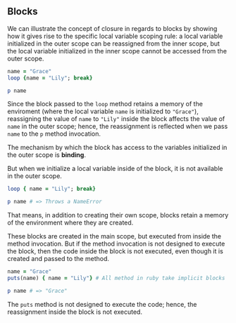## Blocks

We can illustrate the concept of closure in regards to blocks by showing how it gives rise to the specific local variable scoping rule: a local variable initialized in the outer scope can be reassigned from the inner scope, but the local variable initialized in the inner scope cannot be accessed from the outer scope.

```ruby
name = "Grace"
loop {name = "Lily"; break}

p name
```
Since the block passed to the `loop` method retains a memory of the enviroment (where the local variable `name` is initialized to `"Grace"`), reassigning the value of `name` to `"Lily"` inside the block affects the value of `name` in the outer scope; hence, the reassignment is reflected when we pass `name` to the `p` method invocation.

The mechanism by which the block has access to the variables initialized in the outer scope is __binding__.

But when we initialize a local variable inside of the block, it is not available in the outer scope.

```ruby
loop { name = "Lily"; break}

p name # => Throws a NameError
```

That means, in addition to creating their own scope, blocks retain a memory of the environment where they are created.

These blocks are created in the main scope, but executed from inside the method invocation. But if the method invocation is not designed to execute the block, then the code inside the block is not executed, even though it is created and passed to the method.

```ruby
name = "Grace"
puts(name) { name = "Lily"} # All method in ruby take implicit blocks

p name # => "Grace"
```

The `puts` method is not designed to execute the code; hence, the reassignment inside the block is not executed.
